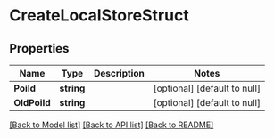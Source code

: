 # CreateLocalStoreStruct

## Properties
Name | Type | Description | Notes
------------ | ------------- | ------------- | -------------
**PoiId** | **string** |  | [optional] [default to null]
**OldPoiId** | **string** |  | [optional] [default to null]

[[Back to Model list]](../README.md#documentation-for-models) [[Back to API list]](../README.md#documentation-for-api-endpoints) [[Back to README]](../README.md)


